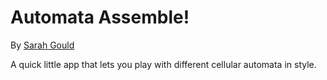 Automata Assemble!
==================

By [Sarah Gould](http://www.zenzoa.com)

A quick little app that lets you play with different cellular automata in style.